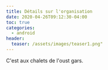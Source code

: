 ```yaml
---
title: Détails sur l'organisation
date: 2020-04-26T09:12:30-04:00
toc: true
categories:
  - android
header:
  teaser: /assets/images/teaser1.png"
---
```

C'est aux chalets  de l'oust gars.
